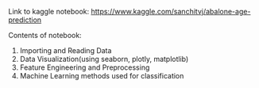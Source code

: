 Link to kaggle notebook:
https://www.kaggle.com/sanchitvj/abalone-age-prediction

Contents of notebook:
1. Importing and Reading Data
2. Data Visualization(using seaborn, plotly, matplotlib)
3. Feature Engineering and Preprocessing
4. Machine Learning methods used for classification
